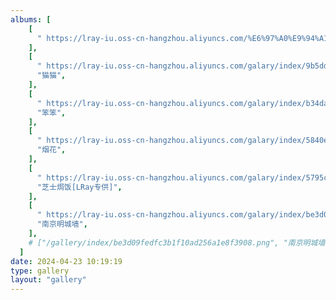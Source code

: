 ```yaml
---
albums: [
    [
      " https://lray-iu.oss-cn-hangzhou.aliyuncs.com/%E6%97%A0%E9%94%A1/pic/%E6%97%A0%E9%94%A1%E5%90%88%E7%85%A7.png",
    ],
    [
      " https://lray-iu.oss-cn-hangzhou.aliyuncs.com/galary/index/9b5dde87e553f9765798f32b4c8c780.jpg",
      "猫猫",
    ],
    [
      " https://lray-iu.oss-cn-hangzhou.aliyuncs.com/galary/index/b34da152994c452ddbeea787a27f663.jpg",
      "笨笨",
    ],
    [
      " https://lray-iu.oss-cn-hangzhou.aliyuncs.com/galary/index/5840ed3701adbe506cf18ec63ad6771.jpg",
      "烟花",
    ],
    [
      " https://lray-iu.oss-cn-hangzhou.aliyuncs.com/galary/index/5795c12252367521864517958d74f4e.jpg",
      "芝士焗饭[LRay专供]",
    ],
    [
      " https://lray-iu.oss-cn-hangzhou.aliyuncs.com/galary/index/be3d09fedfc3b1f10ad256a1e8f3908.png",
      "南京明城墙",
    ],
    # ["/gallery/index/be3d09fedfc3b1f10ad256a1e8f3908.png", "南京明城墙"],
  ]
date: 2024-04-23 10:19:19
type: gallery
layout: "gallery"
---
```


<!-- @format -->
